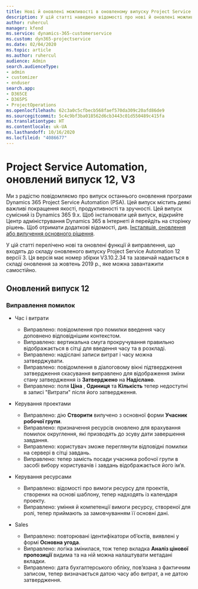 ```yaml
---
title: Нові й оновлені можливості в оновленому випуску Project Service Automation 12 версії 3
description: У цій статті наведено відомості про нові й оновлені можливості Project Service Automation 12 версії 3.
author: ruhercul
manager: kfend
ms.service: dynamics-365-customerservice
ms.custom: dyn365-projectservice
ms.date: 02/04/2020
ms.topic: article
ms.author: ruhercul
audience: Admin
search.audienceType:
- admin
- customizer
- enduser
search.app:
- D365CE
- D365PS
- ProjectOperations
ms.openlocfilehash: 62c3a0c5cfbecb568faef570da309c20afd86de9
ms.sourcegitcommit: 5c4c9bf3ba018562d6cb3443c01d550489c415fa
ms.translationtype: HT
ms.contentlocale: uk-UA
ms.lasthandoff: 10/16/2020
ms.locfileid: "4086677"
---
```

# <a name="project-service-automation-update-release-12-v3"></a>Project Service Automation, оновлений випуск 12, V3
Ми з радістю повідомляємо про випуск останнього оновлення програми Dynamics 365 Project Service Automation (PSA). Цей випуск містить деякі важливі покращення якості, продуктивності та зручності. Цей випуск сумісний із Dynamics 365 9.x. Щоб інсталювати цей випуск, відкрийте Центр адміністрування Dynamics 365 в Інтернеті й перейдіть на сторінку рішень. Щоб отримати додаткові відомості, див. [Інсталяція, оновлення або вилучення основного рішення](https://docs.microsoft.com/power-platform/admin/install-remove-preferred-solution).

У цій статті перелічено нові та оновлені функції й виправлення, що входять до складу оновленого випуску Project Service Automation 12 версії 3. Ця версія має номер збірки V3.10.2.34 та зазвичай надається в складі оновлення за жовтень 2019 р., яке можна завантажити самостійно.

## <a name="update-release-12"></a>Оновлений випуск 12

### <a name="bug-fixes"></a>Виправлення помилок

- Час і витрати

    - Виправлено: повідомлення про помилки введення часу доповнено відповіднішим контекстом.
    - Виправлено: вертикальна смуга прокручування правильно відображається в сітці для введення часу та в розкладі.
    - Виправлено: надіслані записи витрат і часу можна затверджувати.
    - Виправлено: повідомлення в діалоговому вікні підтвердження затвердження скасування виправлено для відображення зміни стану затвердження із **Затверджено** на **Надіслано**.
    - Виправлено: поля **Ціна** , **Одиниця** та **Кількість** тепер недоступні в записі "Витрати" після його затвердження.

- Керування проектами

    - Виправлено: дію **Створити** вилучено з основної форми **Учасник робочої групи**.
    - Виправлено: призначення ресурсів оновлено для врахування помилок округлення, які призводять до зсуву дати завершення завдання.
    - Виправлено: користувач зможе переглянути відповідні помилки на сервері в сітці завдань.
    - Виправлено: тепер замість посади учасника робочої групи в засобі вибору користувачів і завдань відображається його ім’я.

- Керування ресурсами

    - Виправлено: відомості про вимоги ресурсу для проектів, створених на основі шаблону, тепер надходять із календаря проекту.
    - Виправлено: уміння й компетенції вимоги ресурсу, створеної для ролі, тепер приймають за замовчуванням її основні дані.

- Sales

    - Виправлено: повторювані ідентифікатори об’єктів, виявлені у формі **Основна угода**.
    - Виправлено: логіка змінилася, тож тепер вкладка **Аналіз цінової пропозиції** видима та на ній можна налаштувати метадані вкладки.
    - Виправлено: дата бухгалтерського обліку, пов’язана з фактичним записом, тепер визначається датою часу або витрат, а не датою затвердження.
